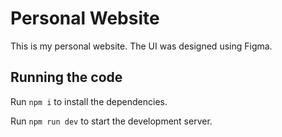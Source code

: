 
  # Personal Website

  This is my personal website. The UI was designed using Figma. 

  ## Running the code

  Run `npm i` to install the dependencies.

  Run `npm run dev` to start the development server.
  
